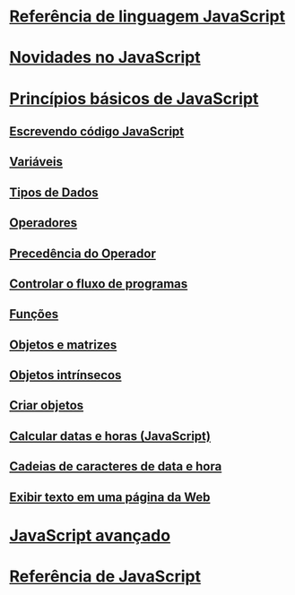 # [Referência de linguagem JavaScript](javascript-language-reference.md)
# [Novidades no JavaScript](what-s-new-in-javascript.md)
# [Princípios básicos de JavaScript](javascript-fundamentals.md)
## [Escrevendo código JavaScript](writing-javascript-code.md)
## [Variáveis](variables-javascript.md)
## [Tipos de Dados](data-types-javascript.md)
## [Operadores](operators-javascript.md)
## [Precedência do Operador](operator-subtractprecedence-javascript.md)
## [Controlar o fluxo de programas](controlling-program-flow-javascript.md)
## [Funções](functions-javascript.md)
## [Objetos e matrizes](objects-and-arrays-javascript.md)
## [Objetos intrínsecos](intrinsic-objects-javascript.md)
## [Criar objetos](creating-objects-javascript.md)
## [Calcular datas e horas (JavaScript)](calculating-dates-and-times-javascript.md)
## [Cadeias de caracteres de data e hora](date-and-time-strings-javascript.md)
## [Exibir texto em uma página da Web](displaying-text-in-a-webpage-javascript.md)
# [JavaScript avançado](advanced/TOC.md)
# [Referência de JavaScript](reference/TOC.md)